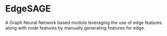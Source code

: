 # EdgeSAGE
A Graph Neural Network based module leveraging the use of edge features along with node features by manually generating features for edge.
